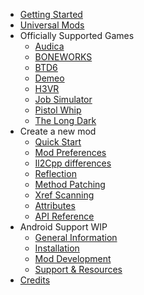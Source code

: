 - [Getting Started](gettingstarted.md)
- [Universal Mods](games/universal.md)
- Officially Supported Games
  - [Audica](games/audica.md)
  - [BONEWORKS](games/boneworks.md)
  - [BTD6](games/btd6.md)
  - [Demeo](games/demeo.md)
  - [H3VR](games/h3vr.md)
  - [Job Simulator](games/jobsimulator.md)
  - [Pistol Whip](games/pistolwhip.md)
  - [The Long Dark](games/tld.md)
- Create a new mod
  - [Quick Start](modders/quickstart.md)
  - [Mod Preferences](modders/preferences.md)
  - [Il2Cpp differences](modders/il2cppdifferences.md)
  - [Reflection](modders/reflection.md)
  - [Method Patching](modders/patching.md)
  - [Xref Scanning](modders/xrefscanning.md)
  - [Attributes](modders/attributes.md)
  - <a href="api_reference/#/">API Reference</a>
- Android Support WIP
  - [General Information](android/general.md)
  - [Installation](android/installation.md)
  - [Mod Development](android/mod_development.md)
  - [Support & Resources](android/support.md)
- [Credits](credits.md)
